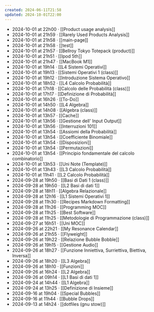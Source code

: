 ```yaml
---
created: 2024-06-11T21:58
updated: 2024-10-01T22:00
---
```

- 2024-10-01 at 22h00 · [[Product usage analysis]]
- 2024-10-01 at 21h59 · [[Rarely Used Products Analysis]]
- 2024-10-01 at 21h58 · [[main-page]]
- 2024-10-01 at 21h58 · [[test]]
- 2024-10-01 at 21h57 · [[Bellroy Tokyo Totepack (product)]]
- 2024-10-01 at 21h51 · [[Ipod 5th]]
- 2024-10-01 at 21h47 · [[MacBook M1]]
- 2024-10-01 at 19h14 · [[L4 Sistemi Operativi]]
- 2024-10-01 at 19h13 · [[Sistemi Operativi 1 (class)]]
- 2024-10-01 at 19h12 · [[Introduzione Sistema Operativo]]
- 2024-10-01 at 18h52 · [[L4 Calcolo Probabilità]]
- 2024-10-01 at 17h18 · [[Calcolo delle Probabilità (class)]]
- 2024-10-01 at 17h17 · [[Definizione di Probabilità]]
- 2024-10-01 at 16h26 · [[To-Do]]
- 2024-10-01 at 14h50 · [[L4 Algebra]]
- 2024-10-01 at 14h08 · [[Algebra (class)]]
- 2024-10-01 at 13h57 · [[Cache]]
- 2024-10-01 at 13h56 · [[Gestione dell' Input Output]]
- 2024-10-01 at 13h56 · [[Interruzioni 101]]
- 2024-10-01 at 13h54 · [[Assiomi della Probabilità]]
- 2024-10-01 at 13h54 · [[Coefficiente Binomiale]]
- 2024-10-01 at 13h54 · [[Disposizioni]]
- 2024-10-01 at 13h54 · [[Permutazioni]]
- 2024-10-01 at 13h54 · [[Principio fondamentale del calcolo combinatorio]]
- 2024-10-01 at 13h53 · [[Uni Note (Template)]]
- 2024-10-01 at 13h43 · [[L3 Calcolo Probabilità]]
- 2024-10-01 at 11h41 · [[L2 Calcolo Probabilità]]
- 2024-09-28 at 19h50 · [[Basi di Dati 1 (class)]]
- 2024-09-28 at 19h50 · [[L2 Basi di dati 1]]
- 2024-09-28 at 18h11 · [[Algebra Relazionale]]
- 2024-09-28 at 12h16 · [[L1 Sistemi Operativi 1]]
- 2024-09-28 at 11h30 · [[Recipes Markdown Formatting]]
- 2024-09-28 at 11h26 · [[Programming MOC]]
- 2024-09-28 at 11h25 · [[Best Software]]
- 2024-09-28 at 11h25 · [[Metodologie di Programmazione (class)]]
- 2024-09-27 at 16h51 · [[Uni MOC]]
- 2024-09-26 at 22h21 · [[My Resonance Calendar]]
- 2024-09-26 at 21h55 · [[Flyweight]]
- 2024-09-26 at 19h22 · [[Relazione Bubble Bobble]]
- 2024-09-26 at 19h15 · [[Gestione Audio]]
- 2024-09-26 at 18h27 · [[Funzione Inniettiva, Surriettiva, Biettiva, Inversa]]
- 2024-09-26 at 18h20 · [[L3 Algebra]]
- 2024-09-26 at 18h10 · [[Funzioni]]
- 2024-09-26 at 16h24 · [[L2 Algebra]]
- 2024-09-26 at 09h14 · [[L1 Basi di dati 1]]
- 2024-09-24 at 14h44 · [[L1 Algebra]]
- 2024-09-24 at 13h25 · [[Definizione di Insieme]]
- 2024-09-16 at 19h04 · [[Special Bubbles]]
- 2024-09-16 at 11h44 · [[Bubble Drops]]
- 2024-09-13 at 14h24 · [[dotfiles (gnu stow)]]
